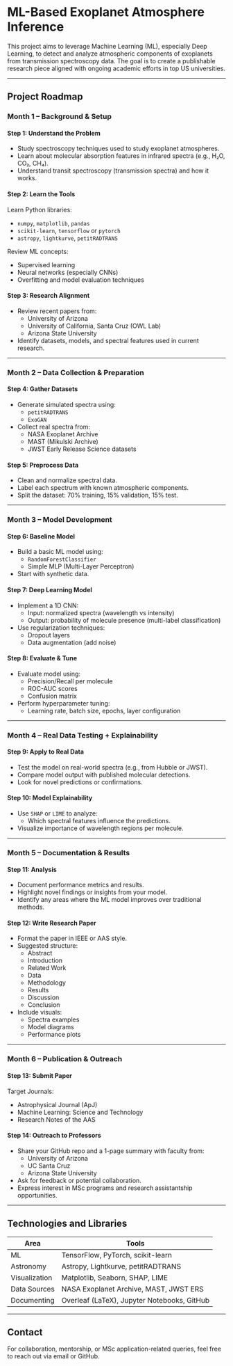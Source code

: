# ML-Based Exoplanet Atmosphere Inference

This project aims to leverage Machine Learning (ML), especially Deep Learning, to detect and analyze atmospheric components of exoplanets from transmission spectroscopy data. The goal is to create a publishable research piece aligned with ongoing academic efforts in top US universities.

---

## Project Roadmap

### Month 1 – Background & Setup

#### Step 1: Understand the Problem
- Study spectroscopy techniques used to study exoplanet atmospheres.
- Learn about molecular absorption features in infrared spectra (e.g., H₂O, CO₂, CH₄).
- Understand transit spectroscopy (transmission spectra) and how it works.

#### Step 2: Learn the Tools
Learn Python libraries:
- `numpy`, `matplotlib`, `pandas`
- `scikit-learn`, `tensorflow` or `pytorch`
- `astropy`, `lightkurve`, `petitRADTRANS`

Review ML concepts:
- Supervised learning
- Neural networks (especially CNNs)
- Overfitting and model evaluation techniques

#### Step 3: Research Alignment
- Review recent papers from:
  - University of Arizona
  - University of California, Santa Cruz (OWL Lab)
  - Arizona State University
- Identify datasets, models, and spectral features used in current research.

---

### Month 2 – Data Collection & Preparation

#### Step 4: Gather Datasets
- Generate simulated spectra using:
  - `petitRADTRANS`
  - `ExoGAN`
- Collect real spectra from:
  - NASA Exoplanet Archive
  - MAST (Mikulski Archive)
  - JWST Early Release Science datasets

#### Step 5: Preprocess Data
- Clean and normalize spectral data.
- Label each spectrum with known atmospheric components.
- Split the dataset: 70% training, 15% validation, 15% test.

---

### Month 3 – Model Development

#### Step 6: Baseline Model
- Build a basic ML model using:
  - `RandomForestClassifier`
  - Simple MLP (Multi-Layer Perceptron)
- Start with synthetic data.

#### Step 7: Deep Learning Model
- Implement a 1D CNN:
  - Input: normalized spectra (wavelength vs intensity)
  - Output: probability of molecule presence (multi-label classification)
- Use regularization techniques:
  - Dropout layers
  - Data augmentation (add noise)

#### Step 8: Evaluate & Tune
- Evaluate model using:
  - Precision/Recall per molecule
  - ROC-AUC scores
  - Confusion matrix
- Perform hyperparameter tuning:
  - Learning rate, batch size, epochs, layer configuration

---

### Month 4 – Real Data Testing + Explainability

#### Step 9: Apply to Real Data
- Test the model on real-world spectra (e.g., from Hubble or JWST).
- Compare model output with published molecular detections.
- Look for novel predictions or confirmations.

#### Step 10: Model Explainability
- Use `SHAP` or `LIME` to analyze:
  - Which spectral features influence the predictions.
- Visualize importance of wavelength regions per molecule.

---

### Month 5 – Documentation & Results

#### Step 11: Analysis
- Document performance metrics and results.
- Highlight novel findings or insights from your model.
- Identify any areas where the ML model improves over traditional methods.

#### Step 12: Write Research Paper
- Format the paper in IEEE or AAS style.
- Suggested structure:
  - Abstract
  - Introduction
  - Related Work
  - Data
  - Methodology
  - Results
  - Discussion
  - Conclusion
- Include visuals:
  - Spectra examples
  - Model diagrams
  - Performance plots

---

### Month 6 – Publication & Outreach

#### Step 13: Submit Paper
Target Journals:
- Astrophysical Journal (ApJ)
- Machine Learning: Science and Technology
- Research Notes of the AAS

#### Step 14: Outreach to Professors
- Share your GitHub repo and a 1-page summary with faculty from:
  - University of Arizona
  - UC Santa Cruz
  - Arizona State University
- Ask for feedback or potential collaboration.
- Express interest in MSc programs and research assistantship opportunities.

---

## Technologies and Libraries

| Area         | Tools |
|--------------|-------|
| ML           | TensorFlow, PyTorch, scikit-learn |
| Astronomy    | Astropy, Lightkurve, petitRADTRANS |
| Visualization| Matplotlib, Seaborn, SHAP, LIME |
| Data Sources | NASA Exoplanet Archive, MAST, JWST ERS |
| Documenting  | Overleaf (LaTeX), Jupyter Notebooks, GitHub |

---

## Contact

For collaboration, mentorship, or MSc application-related queries, feel free to reach out via email or GitHub.

